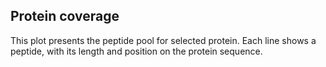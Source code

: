 

## Protein coverage

This plot presents the peptide pool for selected protein. Each line shows a peptide, with its length and position on the protein sequence.


